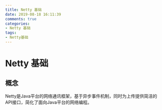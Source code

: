 ```yaml
---
title: Netty 基础
date: 2019-08-18 16:11:39
comments: true
categories: 
- Netty 基础
tags:
- Netty基础
---
```


# Netty 基础

## 概念
Netty是Java平台的网络通讯框架，基于异步事件机制，同时为上传提供简洁的API接口，简化了面向Java平台的网络编程。

<!-- more -->
